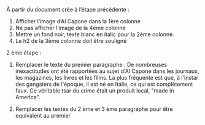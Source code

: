À partir du document crée à l’étape précédente :

1. Afficher l’image d’Al Capone dans la 1ère colonne
2. Ne pas afficher l’image de la 4ème colonne
3. Mettre un fond noir, texte blanc en italic pour la 2ème colonne.
4. Le h2 de la 3ème colonne doit être souligné

2 ème étape :

1. Remplacer le texte du premier paragraphe : 
De nombreuses inexactitudes ont été rapportées au sujet d'Al Capone dans les journaux, les magazines, les livres et les films. La plus fréquente est que, à l'instar des gangsters de l'époque, il est né en Italie, ce qui est complètement faux. Ce véritable tsar du crime était un produit local, "made in America".

2. Remplacer les textes du 2 ème et 3 ème paragraphe pour être equivalent au premier
